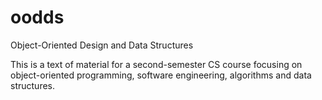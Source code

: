 # oodds
Object-Oriented Design and Data Structures

This is a text of material for a second-semester CS course focusing on object-oriented programming, software engineering, algorithms and data structures.

